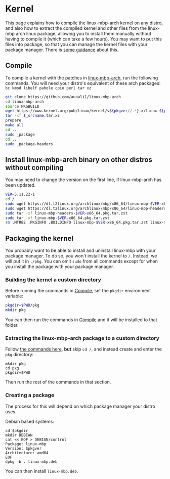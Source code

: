 # Kernel

This page explains how to compile the linux-mbp-arch kernel on any distro, and also how to extract the compiled kernel and other files from the linux-mbp arch linux package, allowing you to install them manually without having to compile it (which can take a few hours). You may want to put this files into package, so that you can manage the kernel files with your package manager. There is [some guidance](#packaging-the-kernel) about this.

## Compile

To compile a kernel with the patches in [linux-mbp-arch](https://github.com/aunali1/linux-mbp-arch), run the following commands. You will need your distro's equivalent of these arch packages: `bc kmod libelf pahole cpio perl tar xz`
```bash
git clone https://github.com/aunali1/linux-mbp-arch
cd linux-mbp-arch
source PKGBUILD
wget https://www.kernel.org/pub/linux/kernel/v${pkgver//.*}.x/linux-${pkgver}.tar.xz
tar -xf $_srcname.tar.xz
prepare
make all
cd ..
sudo _package
cd ..
sudo _package-headers
```

## Install linux-mbp-arch binary on other distros without compiling

You may need to change the version on the first line, if linux-mbp-arch has been updated.
```bash
VER=5.11.22-1
cd /
sudo wget https://dl.t2linux.org/archlinux/mbp/x86_64/linux-mbp-$VER-x86_64.pkg.tar.zst
sudo wget https://dl.t2linux.org/archlinux/mbp/x86_64/linux-mbp-headers-$VER-x86_64.pkg.tar.zst
sudo tar -xf linux-mbp-headers-$VER-x86_64.pkg.tar.zst
sudo tar -xf linux-mbp-$VER-x86_64.pkg.tar.zst
rm .MTREE .PKGINFO .BUILDINFO linux-mbp-$VER-x86_64.pkg.tar.zst linux-mbp-headers-$VER-x86_64.pkg.tar.zst
```

## Packaging the kernel

You probably want to be able to install and uninstall linux-mbp with your package manager. To do so, you won't install the kernel to `/`. Instead, we will put it in `./pkg`. You can omit `sudo` from all commands except for when you install the package with your package manager.

### Building the kernel a custom directory

Before running the commands in [Compile](#compile), set the `pkgdir` environment variable:
```bash
pkgdir=$PWD/pkg
mkdir pkg
```
You can then run the commands in [Compile](#compile) and it will be installed to that folder.

### Extracting the linux-mbp-arch package to a custom directory

Follow [the commands here](#install-linux-mbp-arch-binary-on-other-distros-without-compiling), **but** skip `cd /`, and instead create and enter the `pkg` directory:
```
mkdir pkg
cd pkg
pkgdir=$PWD
```
Then run the rest of the commands in that section.

### Creating a package

The process for this will depend on which package manager your distro uses.

Debian based systems:
```
cd $pkgdir
mkdir DEBIAN
cat << EOF > DEBIAN/control
Package: linux-mbp
Version: $pkgver
Architecture: amd64
EOF
dpkg -b . linux-mbp.deb
```
You can then install `linux-mbp.deb`.
